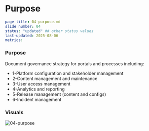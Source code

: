 # Purpose

```yaml
page title: 04-purpose.md
slide number: 04
status: "updated" ## other status values 
last-updated: 2025-08-06
metrics:
```
### Purpose
Document governance strategy for portals and processes including:
- 1-Platform configuration and stakeholder management
- 2-Content management and maintenance
- 3-User access management
- 4-Analytics and reporting
- 5-Release management (content and configs)
- 6-Incident management


### Visuals

![04-purpose](https://github.com/user-attachments/assets/3cf67190-988a-4ed8-88dc-a2a2a8c06f74)
